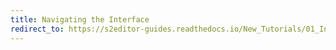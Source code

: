 ```yaml
---
title: Navigating the Interface
redirect_to: https://s2editor-guides.readthedocs.io/New_Tutorials/01_Introduction/003_Navigating_the_Interface
---
```

